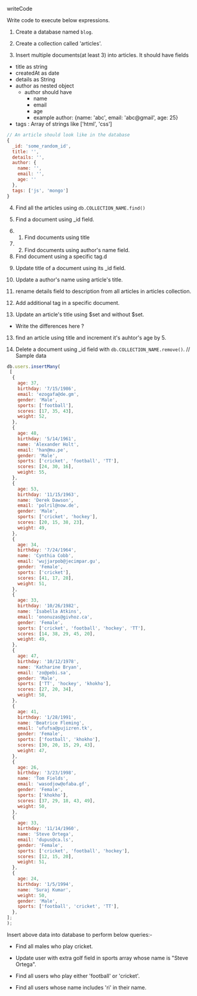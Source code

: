 writeCode

Write code to execute below expressions.

<!-- in mongosh -->

1. Create a database named `blog`.
<!-- use blog -->
2. Create a collection called 'articles'.
<!-- db.createCollection("articles") -->
3. Insert multiple documents(at least 3) into articles. It should have fields

- title as string
- createdAt as date
- details as String
- author as nested object
  - author should have
    - name
    - email
    - age
    - example author: {name: 'abc', email: 'abc@gmail', age: 25}
- tags : Array of strings like ['html', 'css']

```js
// An article should look like in the database
{
  _id: 'some_random_id',
  title: '',
  details: '',
  author: {
    name: '',
    email: '',
    age: ''
  },
  tags: ['js', 'mongo']
}
```

<!-- let player = {
 title: 'cricket',
 details: 'indian team player',
 author: {
  name: 'Rohit Sharma',
  email: 'rohit@gmail.com',
  age: '37'
 },
 tags: ['js', 'mongo']
}


db.articles.insert(player) -->

4. Find all the articles using `db.COLLECTION_NAME.find()`
<!-- db.articles.find({}) -->
5. Find a document using \_id field.
<!-- db.articles.findOne({id}) -->
6. 1. Find documents using title
   <!-- db.articles.findOne({title: 'futball'}) -->
7. 2. Find documents using author's name field.
   <!-- db.articles.findOne({ "author.name": "ronaldo" }) -->
8. Find document using a specific tag.d
<!-- db.articles.find({tags: "mongo"}) -->
9. Update title of a document using its \_id field.
<!-- db.articles.updateOne({_id: ObjectId('65defe2ddff88182ef74c1c6')},{$set: { title: "New Title" } }) -->
10. Update a author's name using article's title.
<!-- blog> db.articles.updateOne({title:"tenice"},{$set:{"author.name":"kl rahul"}}) -->
11. rename details field to description from all articles in articles collection.
<!-- db.articles.updateMany({},{$rename:{"details":"description"}}) -->
12. Add additional tag in a specific document.
<!-- db.articles.updateOne({title:"futball"},{$push:{tags: "futball"}}) -->
13. Update an article's title using $set and without $set.
<!-- db.articles.updateOne({title:"New Title"},{$set:{title: "cricket"}}) -->

- Write the differences here ?

13. find an article using title and increment it's auhtor's age by 5.
<!-- db.articles.updateOne({title:"mango"},{$inc:{"author.age":5}}) -->
14. Delete a document using \_id field with `db.COLLECTION_NAME.remove()`.
    <!-- db.articles.remove({ _id: ObjectId('65df260cdff88182ef74c1c9')}) -->
    // Sample data

```js
db.users.insertMany(
 [
  {
    age: 37,
    birthday: '7/15/1986',
    email: 'ezogafa@de.gm',
    gender: 'Male',
    sports: ['football'],
    scores: [17, 35, 43],
    weight: 52,
  },
  {
    age: 48,
    birthday: '5/14/1961',
    name: 'Alexander Holt',
    email: 'han@mu.pe',
    gender: 'Male',
    sports: ['cricket', 'football', 'TT'],
    scores: [24, 30, 16],
    weight: 55,
  },
  {
    age: 53,
    birthday: '11/15/1963',
    name: 'Derek Dawson',
    email: 'polril@now.de',
    gender: 'Male',
    sports: ['cricket', 'hockey'],
    scores: [20, 15, 38, 23],
    weight: 49,
  },
  {
    age: 34,
    birthday: '7/24/1964',
    name: 'Cynthia Cobb',
    email: 'wujjarpob@jecimpar.gu',
    gender: 'Female',
    sports: ['cricket'],
    scores: [41, 17, 28],
    weight: 51,
  },
  {
    age: 33,
    birthday: '10/26/1982',
    name: 'Isabella Atkins',
    email: 'ononuzas@givhoz.ca',
    gender: 'Female',
    sports: ['cricket', 'football', 'hockey', 'TT'],
    scores: [14, 38, 29, 45, 20],
    weight: 49,
  },
  {
    age: 47,
    birthday: '10/12/1978',
    name: 'Katharine Bryan',
    email: 'zo@pebi.sa',
    gender: 'Male',
    sports: ['TT', 'hockey', 'khokho'],
    scores: [27, 20, 34],
    weight: 58,
  },
  {
    age: 41,
    birthday: '1/28/1991',
    name: 'Beatrice Fleming',
    email: 'ufufsa@pujizren.tk',
    gender: 'Female',
    sports: ['football', 'khokho'],
    scores: [30, 20, 15, 29, 43],
    weight: 47,
  },
  {
    age: 26,
    birthday: '3/23/1998',
    name: 'Tom Fields',
    email: 'wasodjow@ofaba.gf',
    gender: 'Female',
    sports: ['khokho'],
    scores: [37, 29, 18, 43, 49],
    weight: 50,
  },
  {
    age: 33,
    birthday: '11/14/1960',
    name: 'Steve Ortega',
    email: 'dupus@ca.ls',
    gender: 'Female',
    sports: ['cricket', 'football', 'hockey'],
    scores: [12, 15, 20],
    weight: 51,
  },
  {
    age: 24,
    birthday: '1/5/1994',
    name: 'Suraj Kumar',
    weight: 50,
    gender: 'Male',
    sports: ['football', 'cricket', 'TT'],
  },
];
);
```

Insert above data into database to perform below queries:-

- Find all males who play cricket.
<!-- db.users.find({gender:"Male",sports:"cricket"}) -->
- Update user with extra golf field in sports array whose name is "Steve Ortega".
<!-- db.users.updateOne({name:"Steve Ortega"},{$push:{sports:"golf"}}) -->
- Find all users who play either 'football' or 'cricket'.
<!-- db.users.find({sports:{$in:["football", "cricket"]}}) -->
- Find all users whose name includes 'ri' in their name.
<!-- blog> db.users.find({name:/ri/i}) -->
